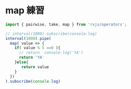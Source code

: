 map 練習
=============================================


~~~ts
import { pairwise, take, map } from 'rxjs/operators';

// interval(1000).subscribe(console.log)
interval(1000).pipe(
  map( value => {
    if( value % 5 ==0 ){
      // return  console.log('YA')
      return 'YA'
    }else{
       return value
    }
  })
).subscribe(console.log)
~~~